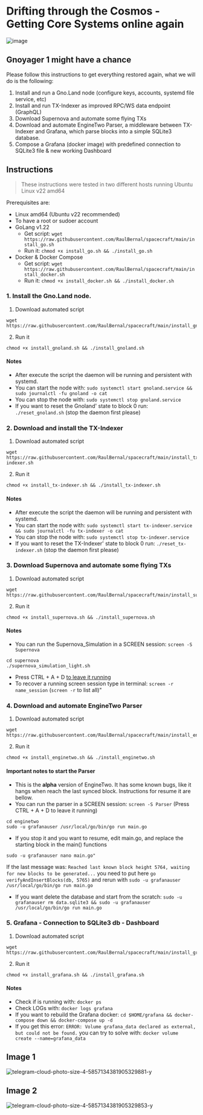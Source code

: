 # Drifting through the Cosmos - Getting Core Systems online again
![image](https://github.com/RaulBernal/spacecraft/assets/3751926/1376f1b9-299b-4f73-a1c7-e7eb29652574)


## Gnoyager 1 might have a chance

Please follow this instructions to get everything restored again, what we will do is the following:
1. Install and run a Gno.Land node (configure keys, accounts, systemd file service, etc)
2. Install and run TX-Indexer as improved RPC/WS data endpoint (GraphQL)
3. Download Supernova and automate some flying TXs
4. Download and automate EngineTwo Parser, a middleware between TX-Indexer and Grafana, which parse blocks into a simple SQLite3 database.
5. Compose a Grafana (docker image) with predefined connection to SQLite3 file & new working Dashboard

## Instructions
> These instructions were tested in two different hosts running Ubuntu Linux v22 amd64

Prerequisites are:
- Linux amd64 (Ubuntu v22 recommended)
- To have a root or sudoer account
- GoLang v1.22
  - Get script: `wget https://raw.githubusercontent.com/RaulBernal/spacecraft/main/install_go.sh`
  - Run it: `chmod +x install_go.sh && ./install_go.sh`
- Docker & Docker Compose
  - Get script: `wget https://raw.githubusercontent.com/RaulBernal/spacecraft/main/install_docker.sh`
  - Run it: `chmod +x install_docker.sh && ./install_docker.sh`

### 1. Install the Gno.Land node.
1. Download automated script
```
wget https://raw.githubusercontent.com/RaulBernal/spacecraft/main/install_gnoland.sh
```

2. Run it
```
chmod +x install_gnoland.sh && ./install_gnoland.sh
```

#### Notes
- After execute the script the daemon will be running and persistent with systemd.
- You can start the node with: `sudo systemctl start gnoland.service && sudo journalctl -fu gnoland -o cat`
- You can stop  the node with: `sudo systemctl stop gnoland.service`
- If you want to reset the Gnoland' state to block 0 run: `./reset_gnoland.sh` (stop the daemon first please)

### 2. Download and install the TX-Indexer
1. Download automated script
```
wget https://raw.githubusercontent.com/RaulBernal/spacecraft/main/install_tx-indexer.sh
```

2. Run it
```
chmod +x install_tx-indexer.sh && ./install_tx-indexer.sh
```

#### Notes
- After execute the script the daemon will be running and persistent with systemd.
- You can start the node with: `sudo systemctl start tx-indexer.service && sudo journalctl -fu tx-indexer -o cat`
- You can stop  the node with: `sudo systemctl stop tx-indexer.service`
- If you want to reset the TX-Indexer' state to block 0 run: `./reset_tx-indexer.sh` (stop the daemon first please)

### 3. Download Supernova and automate some flying TXs
1. Download automated script
```
wget https://raw.githubusercontent.com/RaulBernal/spacecraft/main/install_supernova.sh
```

2. Run it
```
chmod +x install_supernova.sh && ./install_supernova.sh
```

#### Notes
- You can run the Supernova_Simulation in a  SCREEN session: `screen -S Supernova`
```
cd supernova
./supernova_simulation_light.sh
```
- Press CTRL + A + D [to leave it running](https://linuxize.com/post/how-to-use-linux-screen/)
- To recover a running screen session type in terminal: `screen -r name_session` (`screen -r`   to list all)"

### 4. Download and automate EngineTwo Parser
1. Download automated script
```
wget https://raw.githubusercontent.com/RaulBernal/spacecraft/main/install_enginetwo.sh
```

2. Run it
```
chmod +x install_enginetwo.sh && ./install_enginetwo.sh
```

#### Important notes to start the Parser
- This is the **alpha** version of EngineTwo. It has some known bugs, like it hangs when reach the last synced block.
  Instructions for resume it are bellow.
- You can run the parser in a  SCREEN session: `screen -S Parser`  (Press CTRL + A + D to leave it running)
```
cd enginetwo
sudo -u grafanauser /usr/local/go/bin/go run main.go
```
- If you stop it and you want to resume, edit main.go, and replace the starting block in the main() functions
```
sudo -u grafanauser nano main.go"
```
If the last message was: `Reached last known block height 5764, waiting for new blocks to be generated...` you need to put here `go verifyAndInsertBlocks(db, 5765)` and rerun with `sudo -u grafanauser /usr/local/go/bin/go run main.go`
- If you want delete the database and start from the scratch: `sudo -u grafanauser rm data.sqlite3 && sudo -u grafanauser /usr/local/go/bin/go run main.go`

### 5. Grafana - Connection to SQLite3 db - Dashboard
1. Download automated script
```
wget https://raw.githubusercontent.com/RaulBernal/spacecraft/main/install_grafana.sh
```

2. Run it
```
chmod +x install_grafana.sh && ./install_grafana.sh
```

#### Notes
- Check if is running with: `docker ps`
- Check LOGs with: `docker logs grafana`
- If you want to rebuild the Grafana docker: `cd $HOME/grafana && docker-compose down && docker-compose up -d`
- If you get this error: `ERROR: Volume grafana_data declared as external, but could not be found.` you can try to solve with: `docker volume create --name=grafana_data`
  
## Image 1
![telegram-cloud-photo-size-4-5857134381905329881-y](https://github.com/RaulBernal/spacecraft/assets/3751926/d9cf61a7-69ad-49d9-a9a2-1f8d6c969efd)

## Image 2
![telegram-cloud-photo-size-4-5857134381905329853-y](https://github.com/RaulBernal/spacecraft/assets/3751926/88939ff9-1eca-411b-9afb-8500f8d766d2)
